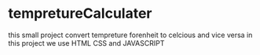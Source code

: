 # tempretureCalculater

this small project convert tempreture forenheit to celcious and vice versa
in this project we use HTML CSS and JAVASCRIPT
